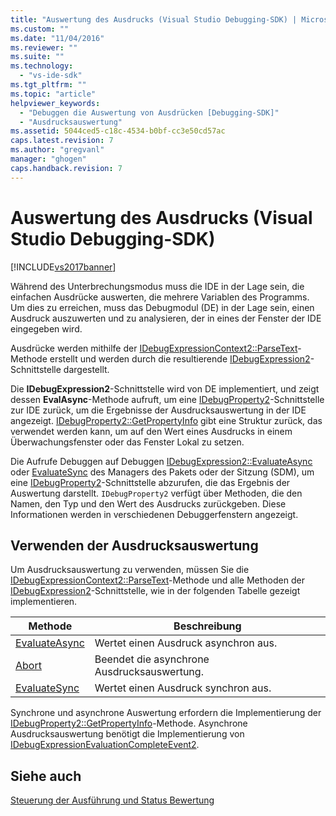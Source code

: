 ```yaml
---
title: "Auswertung des Ausdrucks (Visual Studio Debugging-SDK) | Microsoft Docs"
ms.custom: ""
ms.date: "11/04/2016"
ms.reviewer: ""
ms.suite: ""
ms.technology: 
  - "vs-ide-sdk"
ms.tgt_pltfrm: ""
ms.topic: "article"
helpviewer_keywords: 
  - "Debuggen die Auswertung von Ausdrücken [Debugging-SDK]"
  - "Ausdrucksauswertung"
ms.assetid: 5044ced5-c18c-4534-b0bf-cc3e50cd57ac
caps.latest.revision: 7
ms.author: "gregvanl"
manager: "ghogen"
caps.handback.revision: 7
---
```

# Auswertung des Ausdrucks (Visual Studio Debugging-SDK)
[!INCLUDE[vs2017banner](../../code-quality/includes/vs2017banner.md)]

Während des Unterbrechungsmodus muss die IDE in der Lage sein, die einfachen Ausdrücke auswerten, die mehrere Variablen des Programms.  Um dies zu erreichen, muss das Debugmodul \(DE\) in der Lage sein, einen Ausdruck auszuwerten und zu analysieren, der in eines der Fenster der IDE eingegeben wird.  
  
 Ausdrücke werden mithilfe der [IDebugExpressionContext2::ParseText](../../extensibility/debugger/reference/idebugexpressioncontext2-parsetext.md)\-Methode erstellt und werden durch die resultierende [IDebugExpression2](../../extensibility/debugger/reference/idebugexpression2.md)\-Schnittstelle dargestellt.  
  
 Die **IDebugExpression2**\-Schnittstelle wird von DE implementiert, und zeigt dessen **EvalAsync**\-Methode aufruft, um eine [IDebugProperty2](../../extensibility/debugger/reference/idebugproperty2.md)\-Schnittstelle zur IDE zurück, um die Ergebnisse der Ausdrucksauswertung in der IDE angezeigt.  [IDebugProperty2::GetPropertyInfo](../../extensibility/debugger/reference/idebugproperty2-getpropertyinfo.md) gibt eine Struktur zurück, das verwendet werden kann, um auf den Wert eines Ausdrucks in einem Überwachungsfenster oder das Fenster Lokal zu setzen.  
  
 Die Aufrufe Debuggen auf Debuggen [IDebugExpression2::EvaluateAsync](../../extensibility/debugger/reference/idebugexpression2-evaluateasync.md) oder [EvaluateSync](../../extensibility/debugger/reference/idebugexpression2-evaluatesync.md) des Managers des Pakets oder der Sitzung \(SDM\), um eine [IDebugProperty2](../../extensibility/debugger/reference/idebugproperty2.md)\-Schnittstelle abzurufen, die das Ergebnis der Auswertung darstellt.  `IDebugProperty2` verfügt über Methoden, die den Namen, den Typ und den Wert des Ausdrucks zurückgeben.  Diese Informationen werden in verschiedenen Debuggerfenstern angezeigt.  
  
## Verwenden der Ausdrucksauswertung  
 Um Ausdrucksauswertung zu verwenden, müssen Sie die [IDebugExpressionContext2::ParseText](../../extensibility/debugger/reference/idebugexpressioncontext2-parsetext.md)\-Methode und alle Methoden der [IDebugExpression2](../../extensibility/debugger/reference/idebugexpression2.md)\-Schnittstelle, wie in der folgenden Tabelle gezeigt implementieren.  
  
|Methode|Beschreibung|  
|-------------|------------------|  
|[EvaluateAsync](../../extensibility/debugger/reference/idebugexpression2-evaluateasync.md)|Wertet einen Ausdruck asynchron aus.|  
|[Abort](../../extensibility/debugger/reference/idebugexpression2-abort.md)|Beendet die asynchrone Ausdrucksauswertung.|  
|[EvaluateSync](../../extensibility/debugger/reference/idebugexpression2-evaluatesync.md)|Wertet einen Ausdruck synchron aus.|  
  
 Synchrone und asynchrone Auswertung erfordern die Implementierung der [IDebugProperty2::GetPropertyInfo](../../extensibility/debugger/reference/idebugproperty2-getpropertyinfo.md)\-Methode.  Asynchrone Ausdrucksauswertung benötigt die Implementierung von [IDebugExpressionEvaluationCompleteEvent2](../../extensibility/debugger/reference/idebugexpressionevaluationcompleteevent2.md).  
  
## Siehe auch  
 [Steuerung der Ausführung und Status Bewertung](../../extensibility/debugger/execution-control-and-state-evaluation.md)